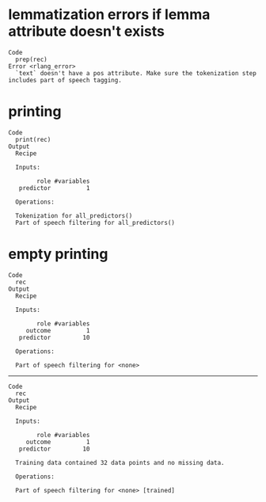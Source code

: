 # lemmatization errors if lemma attribute doesn't exists

    Code
      prep(rec)
    Error <rlang_error>
      `text` doesn't have a pos attribute. Make sure the tokenization step includes part of speech tagging.

# printing

    Code
      print(rec)
    Output
      Recipe
      
      Inputs:
      
            role #variables
       predictor          1
      
      Operations:
      
      Tokenization for all_predictors()
      Part of speech filtering for all_predictors()

# empty printing

    Code
      rec
    Output
      Recipe
      
      Inputs:
      
            role #variables
         outcome          1
       predictor         10
      
      Operations:
      
      Part of speech filtering for <none>

---

    Code
      rec
    Output
      Recipe
      
      Inputs:
      
            role #variables
         outcome          1
       predictor         10
      
      Training data contained 32 data points and no missing data.
      
      Operations:
      
      Part of speech filtering for <none> [trained]

